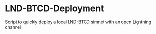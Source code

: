 # LND-BTCD-Deployment
Script to quickly deploy a local LND-BTCD simnet with an open Lightning channel
